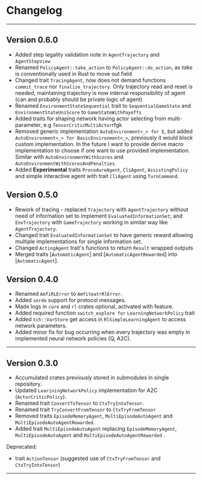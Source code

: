 # Changelog

---
## Version 0.6.0
+ Added step legality validation note in `AgentTrajectory` and `AgentStepView`
+ Renamed `PolicyAgent::take_action` to `PolicyAgent::do_action`, as _take_ is conventionally used in Rust to move out field
+ Changed trait `TracingAgent`, now does not demand functions `commit_trace` nor `finalize_trajectory`.
Only trajectory read and reset is needed, maintaining trajectory is now internal responsibility of agent (can and probably should be private logic of agent)
+ Renamed `EnvironmentStateSequential` trait to `SequentialGameState` and `EnvironmentStateUniScore` to `GameStateWithPayoffs`
+ Added traits for shaping network having actor selecting from multi-parameter, e.g `TensorCriticMultiActor`rfgk 
+ Removed generic implementation `AutoEnvironment<_> for E`, but added `AutoEnvironment<_> for BasicEnvironment<_>`,
previously it would block custom implementation. In the future I want to provide derive macro implementation to choose
if one want to use provided implementation. Similar with `AutoEnvironmentWithScores` and `AutoEnvironmentWithScoresAndPenalties`.
+ Added **Experimental** traits `ProcedureAgent`, `CliAgent`, `AssistingPolicy` and  simple interactive agent with trait `CliAgent` using `TurnCommand`.
## Version 0.5.0
+ Rework of tracing - replaced `Trajectory` with `AgentTrajectory` without
need of information set to implement `EvaluatedInformationSet`;
and `EnvTrajectory` with `GameTrajectory` working in similar way like `AgentTrajectory`.
+ Changed trait `EvaluatedInformationSet` to have generic reward allowing multiple implementations for single information set.
+ Changed `ActingAgent` trait's functions to return `Result` wrapped outputs
+ Merged traits [`AutomaticAgent`] and [`AutomaticAgentRewarded`] into [`AutomaticAgent`].

## Version 0.4.0
+ Renamed `AmfiRLError` to `AmfiteatrRlError`.
+ Added `serde` support for protocol messages.
+ Made logs in `core` and `rl` crates optional, activated with feature.
+ Added required function `switch_explore for` `LearningNetworkPolicy` trait
+ Added `tch::VarStore` get access in `RlSimpleLearningAgent` to access network parameters.
+ Added minor fix for bug occurring when every trajectory was empty in implemented neural network policies (Q, A2C).
___
## Version 0.3.0
+ Accumulated crates previously stored in submodules in single repository.
+ Updated `LeariningNetworkPolicy` implementation for A2C (`ActorCriticPolicy`).
+ Renamed trait `ConvertToTensor` to `CtxTryIntoTensor`.
+ Renamed trait `TryConvertFromTensor` to `CtxTryFromTensor`
+ Removed traits `EpisodeMemoryAgent`, `MultiEpisodeAutoAgent` and `MultiEpisodeAutoAgentRewarded`.
+ Added trait `MultiEpisodeAutoAgent` replacing `EpisodeMemoryAgent`, `MultiEpisodeAutoAgent` and `MultiEpisodeAutoAgentRewarded` .

Deprecated:  
- trait `ActionTensor` (suggested use of `CtxTryFromTensor` and `CtxTryIntoTensor`)


___